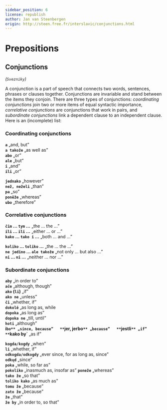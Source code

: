 ```yaml
---
sidebar_position: 6
license: republish
author: Jan van Steenbergen
origin: http://steen.free.fr/interslavic/conjunctions.html
---
```


# Prepositions

## Conjunctions

_(`Svezniky`)_

A conjunction is a part of speech that connects two words, sentences, phrases or clauses together. Conjunctions are invariable and stand between the items they conjoin. There are three types of conjunctions: _coordinating conjunctions_ join two or more items of equal syntactic importance, _correlative conjunctions_ are conjunctions that work in pairs, and _subordinate conjunctions_ link a dependent clause to an independent clause. Here is an (incomplete) list:

### Coordinating conjunctions

**`a`** „and, but”  
**`a takože`** „as well as”  
**`abo`** „or”  
**`ale`** „but”  
**`i`** „and”  
**`ili`** „or”

**`jednako`** „however”  
**`než, neželi`** „than”  
**`pa`** „so”  
**`poněže`** „whereas”  
**`ubo`** „therefore”

### Correlative conjunctions

**`čim` ... `tym` ...** „the ... the ...”  
**`ili` ... `ili` ...** „either ... or ...”  
**`kako` ... `tako i` ...** „both ... and ...”

**`koliko` ... `toliko` ...** „the ... the ...”  
**`ne jedino` ... `ale takože`** „not only ... but also ...”  
**`ni` ... `ni` ...** „neither ... nor ...”  

### Subordinate conjunctions

**`aby`** „in order to”  
**`ače`** „although, though”  
**`ako` (`li`)** „if”  
**`ako ne`** „unless”  
**`či`** „whether, if”  
**`dokolě`** „as long as, while  
**`dopoka`** „as long as”  
**`dopoka ne`** „till, until”  
**`hoti`** „although”  
**i`bo** „since, because”  
**`jer, jerbo`** „because”  
**`jestli`** „if”  
**`kako by`** „as if”

**`kogda/kogdy`** „when”  
**`li`** „whether, if”  
**`odkogda/odkogdy`** „ever since, for as long as, since”  
**`odkųd`** „since”  
**`poka`** „while, so far as”  
**`pokoliko`** „inasmuch as, insofar as” **`poneže`** „whereas”  
**`tako že`** „so that”  
**`toliko kako`** „as much as”  
**`tomu že`** „because”  
**`zato že`** „because”  
**`že`** „that”  
**`že by`** „in order to, so that”  
